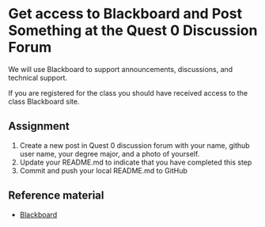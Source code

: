 # Get access to Blackboard and Post Something at the Quest 0 Discussion Forum

We will use Blackboard to support announcements, discussions, and
technical support.

If you are registered for the class you should have received access to the class Blackboard site. 

## Assignment
1. Create a new post in Quest 0 discussion forum with your name, github user name, your degree major, and a photo of yourself.
2. Update your README.md to indicate that you have completed this step
3. Commit and push your local README.md to GitHub 

## Reference material
- [Blackboard](http://learn.bu.edu/)
